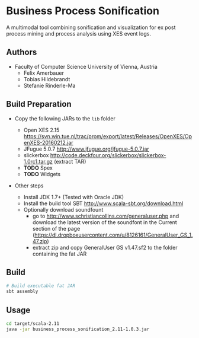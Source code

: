 # Business Process Sonification
A multimodal tool combining sonification and visualization for ex post process mining and process analysis using XES event logs.
## Authors
* Faculty of Computer Science University of Vienna, Austria
  * Felix Amerbauer
  * Tobias Hildebrandt
  * Stefanie Rinderle-Ma

## Build Preparation
* Copy the following JARs to the `lib` folder
  * Open XES 2.15 https://svn.win.tue.nl/trac/prom/export/latest/Releases/OpenXES/OpenXES-20160212.jar
  * JFugue 5.0.7 http://www.jfugue.org/jfugue-5.0.7.jar
  * slickerbox http://code.deckfour.org/slickerbox/slickerbox-1.0rc1.tar.gz (extract TAR)
  * **TODO** Spex
  * **TODO** Widgets

* Other steps
  * Install JDK 1.7+ (Tested with Oracle JDK)
  * Install the build tool SBT http://www.scala-sbt.org/download.html
  * Optionally download soundfount
    - go to http://www.schristiancollins.com/generaluser.php and download the latest version of the soundfont in the Current section of the page (https://dl.dropboxusercontent.com/u/8126161/GeneralUser_GS_1.47.zip)
    - extract zip and copy GeneralUser GS v1.47.sf2 to the folder containing the fat JAR

## Build
```bash
# Build executable fat JAR
sbt assembly
```
## Usage
```bash
cd target/scala-2.11
java -jar business_process_sonification_2.11-1.0.3.jar
```
